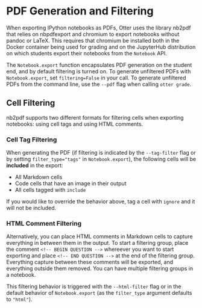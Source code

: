 # PDF Generation and Filtering

When exporting IPython notebooks as PDFs, Otter uses the library nb2pdf that relies on nbpdfexport and chromium to export notebooks without pandoc or LaTeX. This requires that chromium be installed both in the Docker container being used for grading and on the JupyterHub distribution on which students export their notebooks from the `Notebook` API. 

The `Notebook.export` function encapsulates PDF generation on the student end, and by default filtering is turned on. To generate unfiltered PDFs with `Notebook.export`, set `filtering=False` in your call. To generate unfiltered PDFs from the command line, use the `--pdf` flag when calling `otter grade`.

## Cell Filtering

nb2pdf supports two different formats for filtering cells when exporting notebooks: using cell tags and using HTML comments. 

### Cell Tag Filtering

When generating the PDF (if filtering is indicated by the `--tag-filter` flag or by setting `filter_type="tags"` in `Notebook.export`), the following cells will be **included** in the export:

* All Markdown cells
* Code cells that have an image in their output
* All cells tagged with `include`

If you would like to override the behavior above, tag a cell with `ignore` and it will not be included.

### HTML Comment Filtering

Alternatively, you can place HTML comments in Markdown cells to capture everything in between them in the output. To start a filtering group, place the comment `<!-- BEGIN QUESTION -->` whereever you want to start exporting and place `<!-- END QUESTION -->` at the end of the filtering group. Everything capture between these comments will be exported, and everything outside them removed. You can have multiple filtering groups in a notebook.

This filtering behavior is triggered with the `--html-filter` flag or in the default behavior of `Notebook.export` (as the `filter_type` argument defaults to `"html"`).
